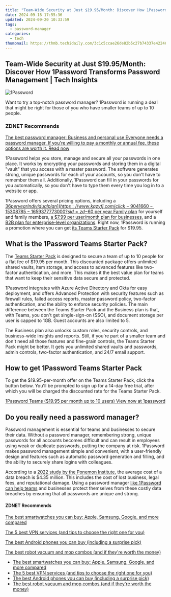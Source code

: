 ```yaml
---
title: "Team-Wide Security at Just $19.95/Month: Discover How 1Password Transforms Password Management | Tech Insights"
date: 2024-09-18 17:55:36
updated: 2024-09-20 10:33:59
tags:
  - password-manager
categories:
  - tech
thumbnail: https://thmb.techidaily.com/3c1c5ccae26de82b5c27b74337e4224665d5a7b903378f876b3f4cc7ee4fa520.png
---
```


## Team-Wide Security at Just $19.95/Month: Discover How 1Password Transforms Password Management | Tech Insights

![1Password](https://www.zdnet.com/a/img/resize/313b3c897a6fcd9975614a4aec54855f92915e00/2023/01/28/2d560705-817c-417a-8563-57c3b60b5346/1password.jpg?auto=webp&width=1280)

Want to try a top-notch password manager? 1Password is running a deal that might be right for those of you who have smaller teams of up to 10 people. 

### **ZDNET** Recommends

[The best password manager: Business and personal use Everyone needs a password manager. If you're willing to pay a monthly or annual fee, these options are worth it.  Read now](https://www.zdnet.com/article/best-password-manager/)

1Password helps you store, manage and secure all your passwords in one place. It works by encrypting your passwords and storing them in a digital "vault" that you access with a master password. The software generates strong, unique passwords for each of your accounts, so you don't have to remember them all. Additionally, 1Password can fill in your passwords for you automatically, so you don't have to type them every time you log in to a website or app.

1Password offers several pricing options, including a [$36 per year Individual plan](https://www.kqzyfj.com/click-9041660-15308785-1659377773000?sid=zd-%5F%5FCOM%5FCLICK%5FID%5F%5F-dtp), a [$60 per year Family plan](https://www.tkqlhce.com/click-9041660-15161060-1643655030000?sid=zd-%5F%5FCOM%5FCLICK%5FID%5F%5F-dtp) for yourself and family members, [a $7.99 per user/month plan for businesses,](https://www.dpbolvw.net/click-9041660-15175454-1644874764000?sid=zd-%5F%5FCOM%5FCLICK%5FID%5F%5F-dtp) and a [B2B plan for enterprise-level organizations](https://www.dpbolvw.net/click-9041660-15175454-1644874764000?sid=zd-%5F%5FCOM%5FCLICK%5FID%5F%5F-dtp). Right now, 1Password is running a promotion where you can get [its Teams Starter Pack](https://www.dpbolvw.net/click-9041660-15175454-1644874764000?sid=zd-%5F%5FCOM%5FCLICK%5FID%5F%5F-dtp) for $19.95.

## **What is the 1Password Teams Starter Pack?**

The [Teams Starter Pack](https://www.dpbolvw.net/click-9041660-15175454-1644874764000?sid=zd-%5F%5FCOM%5FCLICK%5FID%5F%5F-dtp) is designed to secure a team of up to 10 people for a flat fee of $19.95 per month. This discounted package offers unlimited shared vaults, item storage, and access to advanced features like two-factor authentication, and more. This makes it the best value plan for teams that want to keep their sensitive data secure and protected.

1Password integrates with Azure Active Directory and Okta for easy deployment, and offers Advanced Protection with security features such as firewall rules, failed access reports, master password policy, two-factor authentication, and the ability to enforce security policies. The main difference between the Teams Starter Pack and the Business plan is that, with Teams, you don't get single-sign-on (SSO), and document storage per user is capped to 1GB. Guest accounts are also limited to 5\. 

The Business plan also unlocks custom roles, security controls, and business-wide insights and reports. Still, if you're part of a smaller team and don't need all those features and fine-grain controls, the Teams Starter Pack might be better. It gets you unlimited shared vaults and passwords, admin controls, two-factor authentication, and 24/7 email support.

## **How to get 1Password Teams Starter Pack**

To get the $19.95-per-month offer on the Teams Starter Pack, click the button below. You'll be prompted to sign up for a 14-day free trial, after which you will be charged the discounted rate for the Teams Starter Pack.

[1Password Teams ($19.95 per month up to 10 users) View now at 1password](https://www.kqzyfj.com/click-9041660-15175454-1644874764000?sid=zd-%5F%5FCOM%5FCLICK%5FID%5F%5F-dtp)

## **Do you really need a password manager?**

  
Password management is essential for teams and businesses to secure their data. Without a password manager, remembering strong, unique passwords for all accounts becomes difficult and can result in employees using weak or duplicate passwords, putting the company at risk. 1Password makes password management simple and convenient, with a user-friendly design and features such as automatic password generation and filling, and the ability to securely share logins with colleagues. 

According to a [2022 study by the Ponemon Institute](https://www.ibm.com/security/data-breach), the average cost of a data breach is $4.35 million. This includes the cost of lost business, legal fees, and reputational damage. Using a password manager [like 1Password can help teams](https://www.dpbolvw.net/click-9041660-15175454-1644874764000?sid=zd-%5F%5FCOM%5FCLICK%5FID%5F%5F-dtp) and businesses protect themselves from these costly data breaches by ensuring that all passwords are unique and strong.

#### **ZDNET** Recommends

[The best smartwatches you can buy: Apple, Samsung, Google, and more compared](https://www.zdnet.com/article/best-smartwatch/ "The best smartwatches you can buy: Apple, Samsung, Google, and more compared")

[The 5 best VPN services (and tips to choose the right one for you)](https://www.zdnet.com/article/best-vpn/ "The 5 best VPN services (and tips to choose the right one for you)")

[The best Android phones you can buy (including a surprise pick)](https://www.zdnet.com/article/best-android-phone/ "The best Android phones you can buy (including a surprise pick)")

[The best robot vacuum and mop combos (and if they're worth the money)](https://www.zdnet.com/article/best-robot-vacuum-mop/ "The best robot vacuum and mop combos (and if they're worth the money)")

* [The best smartwatches you can buy: Apple, Samsung, Google, and more compared](https://www.zdnet.com/article/best-smartwatch/ "The best smartwatches you can buy: Apple, Samsung, Google, and more compared")
* [The 5 best VPN services (and tips to choose the right one for you)](https://www.zdnet.com/article/best-vpn/ "The 5 best VPN services (and tips to choose the right one for you)")
* [The best Android phones you can buy (including a surprise pick)](https://www.zdnet.com/article/best-android-phone/ "The best Android phones you can buy (including a surprise pick)")
* [The best robot vacuum and mop combos (and if they're worth the money)](https://www.zdnet.com/article/best-robot-vacuum-mop/ "The best robot vacuum and mop combos (and if they're worth the money)")

<ins class="adsbygoogle"
     style="display:block"
     data-ad-format="autorelaxed"
     data-ad-client="ca-pub-7571918770474297"
     data-ad-slot="1223367746"></ins>



<ins class="adsbygoogle"
     style="display:block"
     data-ad-client="ca-pub-7571918770474297"
     data-ad-slot="8358498916"
     data-ad-format="auto"
     data-full-width-responsive="true"></ins>
